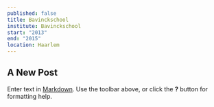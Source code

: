 ```yaml
---
published: false
title: Bavinckschool
institute: Bavinckschool
start: "2013"
end: "2015"
location: Haarlem
---
```

## A New Post

Enter text in [Markdown](http://daringfireball.net/projects/markdown/). Use the toolbar above, or click the **?** button for formatting help.
